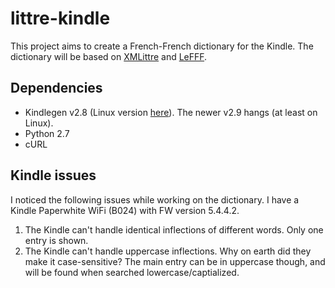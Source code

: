 littre-kindle
=============

This project aims to create a French-French dictionary for the Kindle. The
dictionary will be based on [XMLittre](http://www.littre.org) and [LeFFF](http://alpage.inria.fr/~sagot/lefff.html).

Dependencies
------------

- Kindlegen v2.8 (Linux version [here](http://kindlegen.s3.amazonaws.com/kindlegen_linux_2.6_i386_v2_8.tar.gz)). The newer v2.9 hangs (at least on Linux).
- Python 2.7
- cURL

Kindle issues
-------------

I noticed the following issues while working on the dictionary. I have a Kindle
Paperwhite WiFi (B024) with FW version 5.4.4.2.

1. The Kindle can't handle identical inflections of different words. Only one
   entry is shown.
2. The Kindle can't handle uppercase inflections. Why on earth did they make it
   case-sensitive? The main entry can be in uppercase though, and will be found
   when searched lowercase/captialized.
